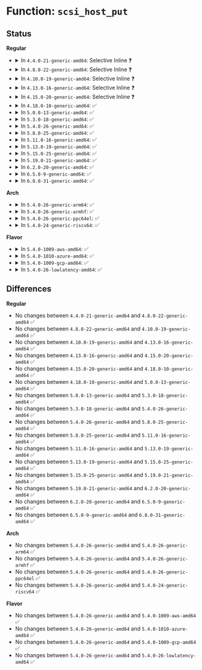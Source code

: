 # Function: <code>scsi_host_put</code>

## Status
<b>Regular</b>
<ul>
<li>
<details>
<summary>In <code>4.4.0-21-generic-amd64</code>: Selective Inline ❓</summary>

```c
void scsi_host_put(struct Scsi_Host * shost)
```

```json
{
  "name": "scsi_host_put",
  "collision_type": "Unique Global",
  "inline_type": "Selective",
  "funcs": [
    {
      "addr": 18446744071584776944,
      "name": "scsi_host_put",
      "external": true,
      "loc": "drivers/scsi/hosts.c:595",
      "file": "drivers/scsi/hosts.c",
      "inline": "not declared, inlined",
      "caller_inline": [
        "drivers/scsi/hosts.c:scsi_unregister"
      ],
      "caller_func": [
        "drivers/scsi/scsi_scan.c:do_scan_async",
        "drivers/scsi/scsi_proc.c:proc_scsi_write",
        "drivers/scsi/scsi_proc.c:proc_scsi_write",
        "drivers/ata/libata-core.c:ata_host_release",
        "drivers/ata/libata-scsi.c:ata_scsi_add_hosts",
        "drivers/ata/libata-scsi.c:ata_scsi_add_hosts"
      ]
    }
  ],
  "symbols": [
    {
      "addr": 18446744071584776944,
      "name": "scsi_host_put",
      "section": ".text",
      "bind": "STB_GLOBAL",
      "size": 23
    }
  ]
}
```
</details>
</li>
<li>
<details>
<summary>In <code>4.8.0-22-generic-amd64</code>: Selective Inline ❓</summary>

```c
void scsi_host_put(struct Scsi_Host * shost)
```

```json
{
  "name": "scsi_host_put",
  "collision_type": "Unique Global",
  "inline_type": "Selective",
  "funcs": [
    {
      "addr": 18446744071585137069,
      "name": "scsi_host_put",
      "external": true,
      "loc": "drivers/scsi/hosts.c:607",
      "file": "drivers/scsi/hosts.c",
      "inline": "not declared, inlined",
      "caller_inline": [
        "drivers/scsi/hosts.c:scsi_unregister"
      ],
      "caller_func": [
        "drivers/scsi/scsi_scan.c:do_scan_async",
        "drivers/scsi/scsi_proc.c:proc_scsi_write",
        "drivers/ata/libata-core.c:ata_host_release",
        "drivers/ata/libata-scsi.c:ata_scsi_add_hosts",
        "drivers/ata/libata-scsi.c:ata_scsi_add_hosts"
      ]
    }
  ],
  "symbols": [
    {
      "addr": 18446744071585137024,
      "name": "scsi_host_put",
      "section": ".text",
      "bind": "STB_GLOBAL",
      "size": 23
    }
  ]
}
```
</details>
</li>
<li>
<details>
<summary>In <code>4.10.0-19-generic-amd64</code>: Selective Inline ❓</summary>

```c
void scsi_host_put(struct Scsi_Host * shost)
```

```json
{
  "name": "scsi_host_put",
  "collision_type": "Unique Global",
  "inline_type": "Selective",
  "funcs": [
    {
      "addr": 18446744071585331341,
      "name": "scsi_host_put",
      "external": true,
      "loc": "drivers/scsi/hosts.c:611",
      "file": "drivers/scsi/hosts.c",
      "inline": "not declared, inlined",
      "caller_inline": [
        "drivers/scsi/hosts.c:scsi_unregister"
      ],
      "caller_func": [
        "drivers/scsi/scsi_scan.c:do_scan_async",
        "drivers/scsi/scsi_proc.c:proc_scsi_write",
        "drivers/ata/libata-core.c:ata_host_release",
        "drivers/ata/libata-scsi.c:ata_scsi_add_hosts",
        "drivers/ata/libata-scsi.c:ata_scsi_add_hosts"
      ]
    }
  ],
  "symbols": [
    {
      "addr": 18446744071585331296,
      "name": "scsi_host_put",
      "section": ".text",
      "bind": "STB_GLOBAL",
      "size": 23
    }
  ]
}
```
</details>
</li>
<li>
<details>
<summary>In <code>4.13.0-16-generic-amd64</code>: Selective Inline ❓</summary>

```c
void scsi_host_put(struct Scsi_Host * shost)
```

```json
{
  "name": "scsi_host_put",
  "collision_type": "Unique Global",
  "inline_type": "Selective",
  "funcs": [
    {
      "addr": 18446744071585415885,
      "name": "scsi_host_put",
      "external": true,
      "loc": "drivers/scsi/hosts.c:599",
      "file": "drivers/scsi/hosts.c",
      "inline": "not declared, inlined",
      "caller_inline": [
        "drivers/scsi/hosts.c:scsi_unregister"
      ],
      "caller_func": [
        "drivers/scsi/scsi_scan.c:do_scan_async",
        "drivers/scsi/scsi_proc.c:proc_scsi_write",
        "drivers/scsi/scsi_proc.c:proc_scsi_write",
        "drivers/scsi/scsi_proc.c:proc_scsi_write",
        "drivers/ata/libata-core.c:ata_host_release",
        "drivers/ata/libata-scsi.c:ata_scsi_add_hosts",
        "drivers/ata/libata-scsi.c:ata_scsi_add_hosts"
      ]
    }
  ],
  "symbols": [
    {
      "addr": 18446744071585415840,
      "name": "scsi_host_put",
      "section": ".text",
      "bind": "STB_GLOBAL",
      "size": 23
    }
  ]
}
```
</details>
</li>
<li>
<details>
<summary>In <code>4.15.0-20-generic-amd64</code>: Selective Inline ❓</summary>

```c
void scsi_host_put(struct Scsi_Host * shost)
```

```json
{
  "name": "scsi_host_put",
  "collision_type": "Unique Global",
  "inline_type": "Selective",
  "funcs": [
    {
      "addr": 18446744071585845885,
      "name": "scsi_host_put",
      "external": true,
      "loc": "drivers/scsi/hosts.c:594",
      "file": "drivers/scsi/hosts.c",
      "inline": "not declared, inlined",
      "caller_inline": [
        "drivers/scsi/hosts.c:scsi_unregister"
      ],
      "caller_func": [
        "drivers/scsi/scsi_scan.c:do_scan_async",
        "drivers/scsi/scsi_proc.c:proc_scsi_write",
        "drivers/scsi/scsi_proc.c:proc_scsi_write",
        "drivers/scsi/scsi_proc.c:proc_scsi_write",
        "drivers/ata/libata-core.c:ata_host_release",
        "drivers/ata/libata-scsi.c:ata_scsi_add_hosts",
        "drivers/ata/libata-scsi.c:ata_scsi_add_hosts"
      ]
    }
  ],
  "symbols": [
    {
      "addr": 18446744071585845840,
      "name": "scsi_host_put",
      "section": ".text",
      "bind": "STB_GLOBAL",
      "size": 23
    }
  ]
}
```
</details>
</li>
<li>
<details>
<summary>In <code>4.18.0-10-generic-amd64</code>: ✅</summary>

```c
void scsi_host_put(struct Scsi_Host * shost)
```

```json
{
  "name": "scsi_host_put",
  "collision_type": "Unique Global",
  "inline_type": "No",
  "funcs": [
    {
      "addr": 18446744071586092384,
      "name": "scsi_host_put",
      "external": true,
      "loc": "drivers/scsi/hosts.c:570",
      "file": "drivers/scsi/hosts.c",
      "inline": "seen, unknown",
      "caller_inline": [],
      "caller_func": [
        "drivers/scsi/scsi_scan.c:do_scan_async",
        "drivers/scsi/scsi_proc.c:proc_scsi_write",
        "drivers/scsi/scsi_proc.c:proc_scsi_write",
        "drivers/scsi/scsi_proc.c:proc_scsi_write",
        "drivers/ata/libata-core.c:ata_devres_release",
        "drivers/ata/libata-scsi.c:ata_scsi_add_hosts",
        "drivers/ata/libata-scsi.c:ata_scsi_add_hosts"
      ]
    }
  ],
  "symbols": [
    {
      "addr": 18446744071586092384,
      "name": "scsi_host_put",
      "section": ".text",
      "bind": "STB_GLOBAL",
      "size": 23
    }
  ]
}
```
</details>
</li>
<li>
<details>
<summary>In <code>5.0.0-13-generic-amd64</code>: ✅</summary>

```c
void scsi_host_put(struct Scsi_Host * shost)
```

```json
{
  "name": "scsi_host_put",
  "collision_type": "Unique Global",
  "inline_type": "No",
  "funcs": [
    {
      "addr": 18446744071586238592,
      "name": "scsi_host_put",
      "external": true,
      "loc": "drivers/scsi/hosts.c:567",
      "file": "drivers/scsi/hosts.c",
      "inline": "seen, unknown",
      "caller_inline": [],
      "caller_func": [
        "drivers/scsi/scsi_scan.c:do_scan_async",
        "drivers/scsi/scsi_proc.c:proc_scsi_write",
        "drivers/scsi/scsi_proc.c:proc_scsi_write",
        "drivers/scsi/scsi_proc.c:proc_scsi_write",
        "drivers/ata/libata-core.c:ata_devres_release",
        "drivers/ata/libata-scsi.c:ata_scsi_add_hosts",
        "drivers/ata/libata-scsi.c:ata_scsi_add_hosts"
      ]
    }
  ],
  "symbols": [
    {
      "addr": 18446744071586238592,
      "name": "scsi_host_put",
      "section": ".text",
      "bind": "STB_GLOBAL",
      "size": 23
    }
  ]
}
```
</details>
</li>
<li>
<details>
<summary>In <code>5.3.0-18-generic-amd64</code>: ✅</summary>

```c
void scsi_host_put(struct Scsi_Host * shost)
```

```json
{
  "name": "scsi_host_put",
  "collision_type": "Unique Global",
  "inline_type": "No",
  "funcs": [
    {
      "addr": 18446744071586483104,
      "name": "scsi_host_put",
      "external": true,
      "loc": "drivers/scsi/hosts.c:571",
      "file": "drivers/scsi/hosts.c",
      "inline": "seen, unknown",
      "caller_inline": [],
      "caller_func": [
        "drivers/scsi/scsi_scan.c:do_scan_async",
        "drivers/scsi/scsi_proc.c:proc_scsi_write",
        "drivers/scsi/scsi_proc.c:proc_scsi_write",
        "drivers/scsi/scsi_proc.c:proc_scsi_write",
        "drivers/ata/libata-core.c:ata_devres_release",
        "drivers/ata/libata-scsi.c:ata_scsi_add_hosts",
        "drivers/ata/libata-scsi.c:ata_scsi_add_hosts"
      ]
    }
  ],
  "symbols": [
    {
      "addr": 18446744071586483104,
      "name": "scsi_host_put",
      "section": ".text",
      "bind": "STB_GLOBAL",
      "size": 23
    }
  ]
}
```
</details>
</li>
<li>
<details>
<summary>In <code>5.4.0-26-generic-amd64</code>: ✅</summary>

```c
void scsi_host_put(struct Scsi_Host * shost)
```

```json
{
  "name": "scsi_host_put",
  "collision_type": "Unique Global",
  "inline_type": "No",
  "funcs": [
    {
      "addr": 18446744071586630896,
      "name": "scsi_host_put",
      "external": true,
      "loc": "drivers/scsi/hosts.c:571",
      "file": "drivers/scsi/hosts.c",
      "inline": "seen, unknown",
      "caller_inline": [],
      "caller_func": [
        "drivers/scsi/scsi_scan.c:do_scan_async",
        "drivers/scsi/scsi_proc.c:proc_scsi_write",
        "drivers/scsi/scsi_proc.c:proc_scsi_write",
        "drivers/scsi/scsi_proc.c:proc_scsi_write",
        "drivers/ata/libata-core.c:ata_devres_release",
        "drivers/ata/libata-scsi.c:ata_scsi_add_hosts",
        "drivers/ata/libata-scsi.c:ata_scsi_add_hosts"
      ]
    }
  ],
  "symbols": [
    {
      "addr": 18446744071586630896,
      "name": "scsi_host_put",
      "section": ".text",
      "bind": "STB_GLOBAL",
      "size": 23
    }
  ]
}
```
</details>
</li>
<li>
<details>
<summary>In <code>5.8.0-25-generic-amd64</code>: ✅</summary>

```c
void scsi_host_put(struct Scsi_Host * shost)
```

```json
{
  "name": "scsi_host_put",
  "collision_type": "Unique Global",
  "inline_type": "No",
  "funcs": [
    {
      "addr": 18446744071587425696,
      "name": "scsi_host_put",
      "external": true,
      "loc": "drivers/scsi/hosts.c:588",
      "file": "drivers/scsi/hosts.c",
      "inline": "seen, unknown",
      "caller_inline": [],
      "caller_func": [
        "drivers/scsi/scsi_scan.c:do_scan_async",
        "drivers/scsi/scsi_proc.c:proc_scsi_write",
        "drivers/scsi/scsi_proc.c:proc_scsi_write",
        "drivers/scsi/scsi_proc.c:proc_scsi_write",
        "drivers/ata/libata-core.c:ata_devres_release"
      ]
    }
  ],
  "symbols": [
    {
      "addr": 18446744071587425696,
      "name": "scsi_host_put",
      "section": ".text",
      "bind": "STB_GLOBAL",
      "size": 23
    }
  ]
}
```
</details>
</li>
<li>
<details>
<summary>In <code>5.11.0-16-generic-amd64</code>: ✅</summary>

```c
void scsi_host_put(struct Scsi_Host * shost)
```

```json
{
  "name": "scsi_host_put",
  "collision_type": "Unique Global",
  "inline_type": "No",
  "funcs": [
    {
      "addr": 18446744071587495360,
      "name": "scsi_host_put",
      "external": true,
      "loc": "drivers/scsi/hosts.c:591",
      "file": "drivers/scsi/hosts.c",
      "inline": "seen, unknown",
      "caller_inline": [],
      "caller_func": [
        "drivers/scsi/scsi_scan.c:do_scan_async",
        "drivers/scsi/scsi_proc.c:proc_scsi_write",
        "drivers/scsi/scsi_proc.c:proc_scsi_write",
        "drivers/scsi/scsi_proc.c:proc_scsi_write",
        "drivers/ata/libata-core.c:ata_devres_release"
      ]
    }
  ],
  "symbols": [
    {
      "addr": 18446744071587495360,
      "name": "scsi_host_put",
      "section": ".text",
      "bind": "STB_GLOBAL",
      "size": 23
    }
  ]
}
```
</details>
</li>
<li>
<details>
<summary>In <code>5.13.0-19-generic-amd64</code>: ✅</summary>

```c
void scsi_host_put(struct Scsi_Host * shost)
```

```json
{
  "name": "scsi_host_put",
  "collision_type": "Unique Global",
  "inline_type": "No",
  "funcs": [
    {
      "addr": 18446744071587377184,
      "name": "scsi_host_put",
      "external": true,
      "loc": "drivers/scsi/hosts.c:595",
      "file": "drivers/scsi/hosts.c",
      "inline": "seen, unknown",
      "caller_inline": [],
      "caller_func": [
        "drivers/scsi/scsi_scan.c:do_scan_async",
        "drivers/scsi/scsi_proc.c:proc_scsi_write",
        "drivers/scsi/scsi_proc.c:proc_scsi_write",
        "drivers/scsi/scsi_proc.c:proc_scsi_write",
        "drivers/ata/libata-core.c:ata_devres_release"
      ]
    }
  ],
  "symbols": [
    {
      "addr": 18446744071587377184,
      "name": "scsi_host_put",
      "section": ".text",
      "bind": "STB_GLOBAL",
      "size": 23
    }
  ]
}
```
</details>
</li>
<li>
<details>
<summary>In <code>5.15.0-25-generic-amd64</code>: ✅</summary>

```c
void scsi_host_put(struct Scsi_Host * shost)
```

```json
{
  "name": "scsi_host_put",
  "collision_type": "Unique Global",
  "inline_type": "No",
  "funcs": [
    {
      "addr": 18446744071587944768,
      "name": "scsi_host_put",
      "external": true,
      "loc": "drivers/scsi/hosts.c:597",
      "file": "drivers/scsi/hosts.c",
      "inline": "seen, unknown",
      "caller_inline": [],
      "caller_func": [
        "drivers/scsi/scsi_scan.c:do_scan_async",
        "drivers/scsi/scsi_proc.c:proc_scsi_write",
        "drivers/scsi/scsi_proc.c:proc_scsi_write",
        "drivers/scsi/scsi_proc.c:proc_scsi_write",
        "drivers/ata/libata-core.c:ata_devres_release"
      ]
    }
  ],
  "symbols": [
    {
      "addr": 18446744071587944768,
      "name": "scsi_host_put",
      "section": ".text",
      "bind": "STB_GLOBAL",
      "size": 23
    }
  ]
}
```
</details>
</li>
<li>
<details>
<summary>In <code>5.19.0-21-generic-amd64</code>: ✅</summary>

```c
void scsi_host_put(struct Scsi_Host * shost)
```

```json
{
  "name": "scsi_host_put",
  "collision_type": "Unique Global",
  "inline_type": "No",
  "funcs": [
    {
      "addr": 18446744071589300176,
      "name": "scsi_host_put",
      "external": true,
      "loc": "drivers/scsi/hosts.c:599",
      "file": "drivers/scsi/hosts.c",
      "inline": "seen, unknown",
      "caller_inline": [],
      "caller_func": [
        "drivers/scsi/scsi_scan.c:do_scan_async",
        "drivers/scsi/scsi_proc.c:proc_scsi_write",
        "drivers/scsi/scsi_proc.c:proc_scsi_write",
        "drivers/scsi/scsi_proc.c:proc_scsi_write",
        "drivers/ata/libata-core.c:ata_devres_release"
      ]
    }
  ],
  "symbols": [
    {
      "addr": 18446744071589300176,
      "name": "scsi_host_put",
      "section": ".text",
      "bind": "STB_GLOBAL",
      "size": 29
    }
  ]
}
```
</details>
</li>
<li>
<details>
<summary>In <code>6.2.0-20-generic-amd64</code>: ✅</summary>

```c
void scsi_host_put(struct Scsi_Host * shost)
```

```json
{
  "name": "scsi_host_put",
  "collision_type": "Unique Global",
  "inline_type": "No",
  "funcs": [
    {
      "addr": 18446744071590863408,
      "name": "scsi_host_put",
      "external": true,
      "loc": "drivers/scsi/hosts.c:614",
      "file": "drivers/scsi/hosts.c",
      "inline": "seen, unknown",
      "caller_inline": [],
      "caller_func": [
        "drivers/scsi/scsi_scan.c:do_scan_async",
        "drivers/scsi/scsi_proc.c:proc_scsi_write",
        "drivers/scsi/scsi_proc.c:proc_scsi_write",
        "drivers/scsi/scsi_proc.c:proc_scsi_write",
        "drivers/ata/libata-core.c:ata_devres_release"
      ]
    }
  ],
  "symbols": [
    {
      "addr": 18446744071590863408,
      "name": "scsi_host_put",
      "section": ".text",
      "bind": "STB_GLOBAL",
      "size": 29
    }
  ]
}
```
</details>
</li>
<li>
<details>
<summary>In <code>6.5.0-9-generic-amd64</code>: ✅</summary>

```c
void scsi_host_put(struct Scsi_Host * shost)
```

```json
{
  "name": "scsi_host_put",
  "collision_type": "Unique Global",
  "inline_type": "No",
  "funcs": [
    {
      "addr": 18446744071591206592,
      "name": "scsi_host_put",
      "external": true,
      "loc": "drivers/scsi/hosts.c:614",
      "file": "drivers/scsi/hosts.c",
      "inline": "seen, unknown",
      "caller_inline": [],
      "caller_func": [
        "drivers/scsi/scsi_scan.c:do_scan_async",
        "drivers/scsi/scsi_proc.c:proc_scsi_write",
        "drivers/scsi/scsi_proc.c:proc_scsi_write",
        "drivers/scsi/scsi_proc.c:proc_scsi_write",
        "drivers/scsi/virtio_scsi.c:virtscsi_remove",
        "drivers/scsi/virtio_scsi.c:virtscsi_probe",
        "drivers/ata/libata-core.c:ata_devres_release"
      ]
    }
  ],
  "symbols": [
    {
      "addr": 18446744071591206592,
      "name": "scsi_host_put",
      "section": ".text",
      "bind": "STB_GLOBAL",
      "size": 29
    }
  ]
}
```
</details>
</li>
<li>
<details>
<summary>In <code>6.8.0-31-generic-amd64</code>: ✅</summary>

```c
void scsi_host_put(struct Scsi_Host * shost)
```

```json
{
  "name": "scsi_host_put",
  "collision_type": "Unique Global",
  "inline_type": "No",
  "funcs": [
    {
      "addr": 18446744071591553776,
      "name": "scsi_host_put",
      "external": true,
      "loc": "drivers/scsi/hosts.c:614",
      "file": "drivers/scsi/hosts.c",
      "inline": "seen, unknown",
      "caller_inline": [],
      "caller_func": [
        "drivers/scsi/scsi_scan.c:do_scan_async",
        "drivers/scsi/scsi_proc.c:proc_scsi_write",
        "drivers/scsi/scsi_proc.c:proc_scsi_write",
        "drivers/scsi/scsi_proc.c:proc_scsi_write",
        "drivers/scsi/virtio_scsi.c:virtscsi_remove",
        "drivers/scsi/virtio_scsi.c:virtscsi_probe",
        "drivers/ata/libata-core.c:ata_devres_release"
      ]
    }
  ],
  "symbols": [
    {
      "addr": 18446744071591553776,
      "name": "scsi_host_put",
      "section": ".text",
      "bind": "STB_GLOBAL",
      "size": 29
    }
  ]
}
```
</details>
</li>
</ul>
<b>Arch</b>
<ul>
<li>
<details>
<summary>In <code>5.4.0-26-generic-arm64</code>: ✅</summary>

```c
void scsi_host_put(struct Scsi_Host * shost)
```

```json
{
  "name": "scsi_host_put",
  "collision_type": "Unique Global",
  "inline_type": "No",
  "funcs": [
    {
      "addr": 18446603336499523576,
      "name": "scsi_host_put",
      "external": true,
      "loc": "drivers/scsi/hosts.c:571",
      "file": "drivers/scsi/hosts.c",
      "inline": "seen, unknown",
      "caller_inline": [],
      "caller_func": [
        "drivers/scsi/scsi_scan.c:do_scan_async",
        "drivers/scsi/scsi_proc.c:proc_scsi_write",
        "drivers/scsi/scsi_proc.c:proc_scsi_write",
        "drivers/scsi/scsi_proc.c:proc_scsi_write",
        "drivers/ata/libata-core.c:ata_devres_release",
        "drivers/ata/libata-scsi.c:ata_scsi_add_hosts",
        "drivers/ata/libata-scsi.c:ata_scsi_add_hosts"
      ]
    }
  ],
  "symbols": [
    {
      "addr": 18446603336499523576,
      "name": "scsi_host_put",
      "section": ".text",
      "bind": "STB_GLOBAL",
      "size": 44
    }
  ]
}
```
</details>
</li>
<li>
<details>
<summary>In <code>5.4.0-26-generic-armhf</code>: ✅</summary>

```c
void scsi_host_put(struct Scsi_Host * shost)
```

```json
{
  "name": "scsi_host_put",
  "collision_type": "Unique Global",
  "inline_type": "No",
  "funcs": [
    {
      "addr": 3231990632,
      "name": "scsi_host_put",
      "external": true,
      "loc": "drivers/scsi/hosts.c:571",
      "file": "drivers/scsi/hosts.c",
      "inline": "seen, unknown",
      "caller_inline": [],
      "caller_func": [
        "drivers/scsi/scsi_scan.c:do_scan_async",
        "drivers/scsi/scsi_proc.c:proc_scsi_write",
        "drivers/scsi/scsi_proc.c:proc_scsi_write",
        "drivers/scsi/scsi_proc.c:proc_scsi_write",
        "drivers/ata/libata-core.c:ata_devres_release",
        "drivers/ata/libata-scsi.c:ata_scsi_add_hosts",
        "drivers/ata/libata-scsi.c:ata_scsi_add_hosts"
      ]
    }
  ],
  "symbols": [
    {
      "addr": 3231990632,
      "name": "scsi_host_put",
      "section": ".text",
      "bind": "STB_GLOBAL",
      "size": 32
    }
  ]
}
```
</details>
</li>
<li>
<details>
<summary>In <code>5.4.0-26-generic-ppc64el</code>: ✅</summary>

```c
void scsi_host_put(struct Scsi_Host * shost)
```

```json
{
  "name": "scsi_host_put",
  "collision_type": "Unique Global",
  "inline_type": "No",
  "funcs": [
    {
      "addr": 13835058055292815552,
      "name": "scsi_host_put",
      "external": true,
      "loc": "drivers/scsi/hosts.c:571",
      "file": "drivers/scsi/hosts.c",
      "inline": "seen, unknown",
      "caller_inline": [],
      "caller_func": [
        "drivers/scsi/scsi_scan.c:do_scan_async",
        "drivers/scsi/scsi_proc.c:proc_scsi_write",
        "drivers/scsi/scsi_proc.c:proc_scsi_write",
        "drivers/scsi/scsi_proc.c:proc_scsi_write",
        "drivers/ata/libata-core.c:ata_devres_release",
        "drivers/ata/libata-scsi.c:ata_scsi_add_hosts",
        "drivers/ata/libata-scsi.c:ata_scsi_add_hosts"
      ]
    }
  ],
  "symbols": [
    {
      "addr": 13835058055292815552,
      "name": "scsi_host_put",
      "section": ".text",
      "bind": "STB_GLOBAL",
      "size": 56
    }
  ]
}
```
</details>
</li>
<li>
<details>
<summary>In <code>5.4.0-24-generic-riscv64</code>: ✅</summary>

```c
void scsi_host_put(struct Scsi_Host * shost)
```

```json
{
  "name": "scsi_host_put",
  "collision_type": "Unique Global",
  "inline_type": "No",
  "funcs": [
    {
      "addr": 18446743936276730150,
      "name": "scsi_host_put",
      "external": true,
      "loc": "drivers/scsi/hosts.c:571",
      "file": "drivers/scsi/hosts.c",
      "inline": "seen, unknown",
      "caller_inline": [],
      "caller_func": [
        "drivers/scsi/scsi_scan.c:do_scan_async",
        "drivers/scsi/scsi_proc.c:proc_scsi_write",
        "drivers/scsi/scsi_proc.c:proc_scsi_write",
        "drivers/scsi/scsi_proc.c:proc_scsi_write",
        "drivers/ata/libata-core.c:ata_devres_release",
        "drivers/ata/libata-scsi.c:ata_scsi_add_hosts",
        "drivers/ata/libata-scsi.c:ata_scsi_add_hosts"
      ]
    }
  ],
  "symbols": [
    {
      "addr": 18446743936276730150,
      "name": "scsi_host_put",
      "section": ".text",
      "bind": "STB_GLOBAL",
      "size": 44
    }
  ]
}
```
</details>
</li>
</ul>
<b>Flavor</b>
<ul>
<li>
<details>
<summary>In <code>5.4.0-1009-aws-amd64</code>: ✅</summary>

```c
void scsi_host_put(struct Scsi_Host * shost)
```

```json
{
  "name": "scsi_host_put",
  "collision_type": "Unique Global",
  "inline_type": "No",
  "funcs": [
    {
      "addr": 18446744071586321376,
      "name": "scsi_host_put",
      "external": true,
      "loc": "drivers/scsi/hosts.c:571",
      "file": "drivers/scsi/hosts.c",
      "inline": "seen, unknown",
      "caller_inline": [],
      "caller_func": [
        "drivers/scsi/scsi_scan.c:do_scan_async",
        "drivers/scsi/scsi_proc.c:proc_scsi_write",
        "drivers/scsi/scsi_proc.c:proc_scsi_write",
        "drivers/scsi/scsi_proc.c:proc_scsi_write",
        "drivers/ata/libata-core.c:ata_devres_release",
        "drivers/ata/libata-scsi.c:ata_scsi_add_hosts",
        "drivers/ata/libata-scsi.c:ata_scsi_add_hosts"
      ]
    }
  ],
  "symbols": [
    {
      "addr": 18446744071586321376,
      "name": "scsi_host_put",
      "section": ".text",
      "bind": "STB_GLOBAL",
      "size": 23
    }
  ]
}
```
</details>
</li>
<li>
<details>
<summary>In <code>5.4.0-1010-azure-amd64</code>: ✅</summary>

```c
void scsi_host_put(struct Scsi_Host * shost)
```

```json
{
  "name": "scsi_host_put",
  "collision_type": "Unique Global",
  "inline_type": "No",
  "funcs": [
    {
      "addr": 18446744071586162704,
      "name": "scsi_host_put",
      "external": true,
      "loc": "drivers/scsi/hosts.c:571",
      "file": "drivers/scsi/hosts.c",
      "inline": "seen, unknown",
      "caller_inline": [],
      "caller_func": [
        "drivers/scsi/scsi_scan.c:do_scan_async",
        "drivers/scsi/scsi_proc.c:proc_scsi_write",
        "drivers/scsi/scsi_proc.c:proc_scsi_write",
        "drivers/scsi/scsi_proc.c:proc_scsi_write",
        "drivers/scsi/scsi_transport_fc.c:fc_vport_terminate",
        "drivers/scsi/scsi_transport_fc.c:fc_vport_setup",
        "drivers/scsi/scsi_transport_fc.c:fc_remote_port_create",
        "drivers/scsi/scsi_transport_fc.c:fc_rport_final_delete",
        "drivers/scsi/storvsc_drv.c:storvsc_remove",
        "drivers/scsi/storvsc_drv.c:storvsc_probe",
        "drivers/scsi/storvsc_drv.c:storvsc_remove_lun",
        "drivers/ata/libata-core.c:ata_devres_release",
        "drivers/ata/libata-scsi.c:ata_scsi_add_hosts",
        "drivers/ata/libata-scsi.c:ata_scsi_add_hosts"
      ]
    }
  ],
  "symbols": [
    {
      "addr": 18446744071586162704,
      "name": "scsi_host_put",
      "section": ".text",
      "bind": "STB_GLOBAL",
      "size": 23
    }
  ]
}
```
</details>
</li>
<li>
<details>
<summary>In <code>5.4.0-1009-gcp-amd64</code>: ✅</summary>

```c
void scsi_host_put(struct Scsi_Host * shost)
```

```json
{
  "name": "scsi_host_put",
  "collision_type": "Unique Global",
  "inline_type": "No",
  "funcs": [
    {
      "addr": 18446744071586578864,
      "name": "scsi_host_put",
      "external": true,
      "loc": "drivers/scsi/hosts.c:571",
      "file": "drivers/scsi/hosts.c",
      "inline": "seen, unknown",
      "caller_inline": [],
      "caller_func": [
        "drivers/scsi/scsi_scan.c:do_scan_async",
        "drivers/scsi/scsi_proc.c:proc_scsi_write",
        "drivers/scsi/scsi_proc.c:proc_scsi_write",
        "drivers/scsi/scsi_proc.c:proc_scsi_write",
        "drivers/scsi/virtio_scsi.c:virtscsi_remove",
        "drivers/scsi/virtio_scsi.c:virtscsi_probe",
        "drivers/ata/libata-core.c:ata_devres_release",
        "drivers/ata/libata-scsi.c:ata_scsi_add_hosts",
        "drivers/ata/libata-scsi.c:ata_scsi_add_hosts"
      ]
    }
  ],
  "symbols": [
    {
      "addr": 18446744071586578864,
      "name": "scsi_host_put",
      "section": ".text",
      "bind": "STB_GLOBAL",
      "size": 23
    }
  ]
}
```
</details>
</li>
<li>
<details>
<summary>In <code>5.4.0-26-lowlatency-amd64</code>: ✅</summary>

```c
void scsi_host_put(struct Scsi_Host * shost)
```

```json
{
  "name": "scsi_host_put",
  "collision_type": "Unique Global",
  "inline_type": "No",
  "funcs": [
    {
      "addr": 18446744071586691088,
      "name": "scsi_host_put",
      "external": true,
      "loc": "drivers/scsi/hosts.c:571",
      "file": "drivers/scsi/hosts.c",
      "inline": "seen, unknown",
      "caller_inline": [],
      "caller_func": [
        "drivers/scsi/scsi_scan.c:do_scan_async",
        "drivers/scsi/scsi_proc.c:proc_scsi_write",
        "drivers/scsi/scsi_proc.c:proc_scsi_write",
        "drivers/scsi/scsi_proc.c:proc_scsi_write",
        "drivers/ata/libata-core.c:ata_devres_release",
        "drivers/ata/libata-scsi.c:ata_scsi_add_hosts",
        "drivers/ata/libata-scsi.c:ata_scsi_add_hosts"
      ]
    }
  ],
  "symbols": [
    {
      "addr": 18446744071586691088,
      "name": "scsi_host_put",
      "section": ".text",
      "bind": "STB_GLOBAL",
      "size": 23
    }
  ]
}
```
</details>
</li>
</ul>

## Differences
<b>Regular</b>
<ul>
<li>
No changes between <code>4.4.0-21-generic-amd64</code> and <code>4.8.0-22-generic-amd64</code> ✅
</li>
<li>
No changes between <code>4.8.0-22-generic-amd64</code> and <code>4.10.0-19-generic-amd64</code> ✅
</li>
<li>
No changes between <code>4.10.0-19-generic-amd64</code> and <code>4.13.0-16-generic-amd64</code> ✅
</li>
<li>
No changes between <code>4.13.0-16-generic-amd64</code> and <code>4.15.0-20-generic-amd64</code> ✅
</li>
<li>
No changes between <code>4.15.0-20-generic-amd64</code> and <code>4.18.0-10-generic-amd64</code> ✅
</li>
<li>
No changes between <code>4.18.0-10-generic-amd64</code> and <code>5.0.0-13-generic-amd64</code> ✅
</li>
<li>
No changes between <code>5.0.0-13-generic-amd64</code> and <code>5.3.0-18-generic-amd64</code> ✅
</li>
<li>
No changes between <code>5.3.0-18-generic-amd64</code> and <code>5.4.0-26-generic-amd64</code> ✅
</li>
<li>
No changes between <code>5.4.0-26-generic-amd64</code> and <code>5.8.0-25-generic-amd64</code> ✅
</li>
<li>
No changes between <code>5.8.0-25-generic-amd64</code> and <code>5.11.0-16-generic-amd64</code> ✅
</li>
<li>
No changes between <code>5.11.0-16-generic-amd64</code> and <code>5.13.0-19-generic-amd64</code> ✅
</li>
<li>
No changes between <code>5.13.0-19-generic-amd64</code> and <code>5.15.0-25-generic-amd64</code> ✅
</li>
<li>
No changes between <code>5.15.0-25-generic-amd64</code> and <code>5.19.0-21-generic-amd64</code> ✅
</li>
<li>
No changes between <code>5.19.0-21-generic-amd64</code> and <code>6.2.0-20-generic-amd64</code> ✅
</li>
<li>
No changes between <code>6.2.0-20-generic-amd64</code> and <code>6.5.0-9-generic-amd64</code> ✅
</li>
<li>
No changes between <code>6.5.0-9-generic-amd64</code> and <code>6.8.0-31-generic-amd64</code> ✅
</li>
</ul>
<b>Arch</b>
<ul>
<li>
No changes between <code>5.4.0-26-generic-amd64</code> and <code>5.4.0-26-generic-arm64</code> ✅
</li>
<li>
No changes between <code>5.4.0-26-generic-amd64</code> and <code>5.4.0-26-generic-armhf</code> ✅
</li>
<li>
No changes between <code>5.4.0-26-generic-amd64</code> and <code>5.4.0-26-generic-ppc64el</code> ✅
</li>
<li>
No changes between <code>5.4.0-26-generic-amd64</code> and <code>5.4.0-24-generic-riscv64</code> ✅
</li>
</ul>
<b>Flavor</b>
<ul>
<li>
No changes between <code>5.4.0-26-generic-amd64</code> and <code>5.4.0-1009-aws-amd64</code> ✅
</li>
<li>
No changes between <code>5.4.0-26-generic-amd64</code> and <code>5.4.0-1010-azure-amd64</code> ✅
</li>
<li>
No changes between <code>5.4.0-26-generic-amd64</code> and <code>5.4.0-1009-gcp-amd64</code> ✅
</li>
<li>
No changes between <code>5.4.0-26-generic-amd64</code> and <code>5.4.0-26-lowlatency-amd64</code> ✅
</li>
</ul>
